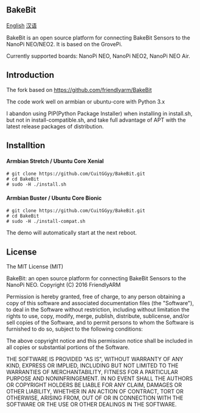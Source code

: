 ## **BakeBit**

[English](https://github.com/CuitGGyy/BakeBit)
[汉语](https://github.com/CuitGGyy/BakeBit/blob/master/README.zh_CN.md)


BakeBit is an open source platform for connecting BakeBit Sensors to the NanoPi NEO/NEO2. It is based on the GrovePi.

Currently supported boards: NanoPi NEO, NanoPi NEO2, NanoPi NEO Air.

## Introduction

The fork based on https://github.com/friendlyarm/BakeBit

The code work well on armbian or ubuntu-core with Python 3.x

I abandon using PIP(Python Package Installer) when installing in install.sh, but not in install-compatible.sh, and take full advantage of APT with the latest release packages of distribution.


## Installtion

#### Armbian Stretch / Ubuntu Core Xenial

```
# git clone https://github.com/CuitGGyy/BakeBit.git
# cd BakeBit
# sudo -H ./install.sh
```

#### Armbian Buster / Ubuntu Core Bionic

```
# git clone https://github.com/CuitGGyy/BakeBit.git
# cd BakeBit
# sudo -H ./install-compat.sh
```

The demo will automatically start at the next reboot.


## License

The MIT License (MIT)

BakeBit: an open source platform for connecting BakeBit Sensors to the NanoPi NEO.
Copyright (C) 2016 FriendlyARM

Permission is hereby granted, free of charge, to any person obtaining a copy
of this software and associated documentation files (the "Software"), to deal
in the Software without restriction, including without limitation the rights
to use, copy, modify, merge, publish, distribute, sublicense, and/or sell
copies of the Software, and to permit persons to whom the Software is
furnished to do so, subject to the following conditions:

The above copyright notice and this permission notice shall be included in
all copies or substantial portions of the Software.

THE SOFTWARE IS PROVIDED "AS IS", WITHOUT WARRANTY OF ANY KIND, EXPRESS OR
IMPLIED, INCLUDING BUT NOT LIMITED TO THE WARRANTIES OF MERCHANTABILITY,
FITNESS FOR A PARTICULAR PURPOSE AND NONINFRINGEMENT. IN NO EVENT SHALL THE
AUTHORS OR COPYRIGHT HOLDERS BE LIABLE FOR ANY CLAIM, DAMAGES OR OTHER
LIABILITY, WHETHER IN AN ACTION OF CONTRACT, TORT OR OTHERWISE, ARISING FROM,
OUT OF OR IN CONNECTION WITH THE SOFTWARE OR THE USE OR OTHER DEALINGS IN
THE SOFTWARE.
